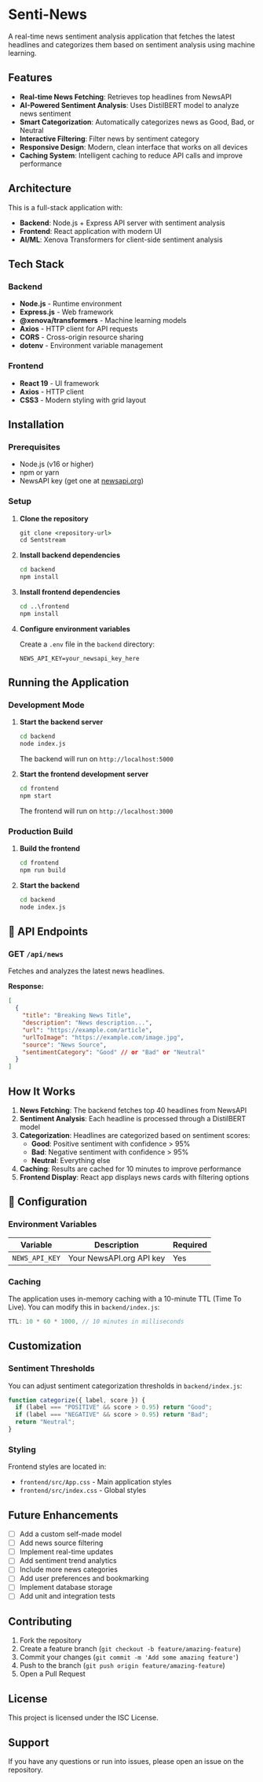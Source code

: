 # Senti-News

A real-time news sentiment analysis application that fetches the latest headlines and categorizes them based on sentiment analysis using machine learning.

## Features

- **Real-time News Fetching**: Retrieves top headlines from NewsAPI
- **AI-Powered Sentiment Analysis**: Uses DistilBERT model to analyze news sentiment
- **Smart Categorization**: Automatically categorizes news as Good, Bad, or Neutral
- **Interactive Filtering**: Filter news by sentiment category
- **Responsive Design**: Modern, clean interface that works on all devices
- **Caching System**: Intelligent caching to reduce API calls and improve performance

## Architecture

This is a full-stack application with:

- **Backend**: Node.js + Express API server with sentiment analysis
- **Frontend**: React application with modern UI
- **AI/ML**: Xenova Transformers for client-side sentiment analysis

## Tech Stack

### Backend
- **Node.js** - Runtime environment
- **Express.js** - Web framework
- **@xenova/transformers** - Machine learning models
- **Axios** - HTTP client for API requests
- **CORS** - Cross-origin resource sharing
- **dotenv** - Environment variable management

### Frontend
- **React 19** - UI framework
- **Axios** - HTTP client
- **CSS3** - Modern styling with grid layout

## Installation

### Prerequisites
- Node.js (v16 or higher)
- npm or yarn
- NewsAPI key (get one at [newsapi.org](https://newsapi.org))

### Setup

1. **Clone the repository**
   ```cmd
   git clone <repository-url>
   cd Sentstream
   ```

2. **Install backend dependencies**
   ```cmd
   cd backend
   npm install
   ```

3. **Install frontend dependencies**
   ```cmd
   cd ..\frontend
   npm install
   ```

4. **Configure environment variables**
   
   Create a `.env` file in the `backend` directory:
   ```env
   NEWS_API_KEY=your_newsapi_key_here
   ```

## Running the Application

### Development Mode

1. **Start the backend server**
   ```cmd
   cd backend
   node index.js
   ```
   The backend will run on `http://localhost:5000`

2. **Start the frontend development server**
   ```cmd
   cd frontend
   npm start
   ```
   The frontend will run on `http://localhost:3000`

### Production Build

1. **Build the frontend**
   ```cmd
   cd frontend
   npm run build
   ```

2. **Start the backend**
   ```cmd
   cd backend
   node index.js
   ```

## 📡 API Endpoints

### GET `/api/news`
Fetches and analyzes the latest news headlines.

**Response:**
```json
[
  {
    "title": "Breaking News Title",
    "description": "News description...",
    "url": "https://example.com/article",
    "urlToImage": "https://example.com/image.jpg",
    "source": "News Source",
    "sentimentCategory": "Good" // or "Bad" or "Neutral"
  }
]
```

## How It Works

1. **News Fetching**: The backend fetches top 40 headlines from NewsAPI
2. **Sentiment Analysis**: Each headline is processed through a DistilBERT model
3. **Categorization**: Headlines are categorized based on sentiment scores:
   - **Good**: Positive sentiment with confidence > 95%
   - **Bad**: Negative sentiment with confidence > 95%
   - **Neutral**: Everything else
4. **Caching**: Results are cached for 10 minutes to improve performance
5. **Frontend Display**: React app displays news cards with filtering options

## 🔧 Configuration

### Environment Variables

| Variable | Description | Required |
|----------|-------------|----------|
| `NEWS_API_KEY` | Your NewsAPI.org API key | Yes |

### Caching

The application uses in-memory caching with a 10-minute TTL (Time To Live). You can modify this in `backend/index.js`:

```javascript
TTL: 10 * 60 * 1000, // 10 minutes in milliseconds
```

## Customization

### Sentiment Thresholds

You can adjust sentiment categorization thresholds in `backend/index.js`:

```javascript
function categorize({ label, score }) {
  if (label === "POSITIVE" && score > 0.95) return "Good";
  if (label === "NEGATIVE" && score > 0.95) return "Bad";
  return "Neutral";
}
```

### Styling

Frontend styles are located in:
- `frontend/src/App.css` - Main application styles
- `frontend/src/index.css` - Global styles


## Future Enhancements

- [ ] Add a custom self-made model
- [ ] Add news source filtering
- [ ] Implement real-time updates
- [ ] Add sentiment trend analytics
- [ ] Include more news categories
- [ ] Add user preferences and bookmarking
- [ ] Implement database storage
- [ ] Add unit and integration tests

## Contributing

1. Fork the repository
2. Create a feature branch (`git checkout -b feature/amazing-feature`)
3. Commit your changes (`git commit -m 'Add some amazing feature'`)
4. Push to the branch (`git push origin feature/amazing-feature`)
5. Open a Pull Request

## License

This project is licensed under the ISC License.

## Support

If you have any questions or run into issues, please open an issue on the repository.


